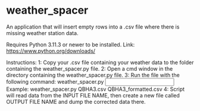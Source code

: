 # weather_spacer

An application that will insert empty rows into a .csv file where there is missing weather station data.

Requires Python 3.11.3 or newer to be installed.
Link: https://www.python.org/downloads/

Instructions:
1: Copy your .csv file containing your weather data to the folder containing the weather_spacer.py file.
2: Open a cmd window in the directory containing the weather_spacer.py file.
3: Run the file with the following command: weather_spacer.py <INPUT FILE NAME> <OUTPUT FILE NAME>
Example: weather_spacer.py QBHA3.csv QBHA3_formatted.csv
4: Script will read data from the INPUT FILE NAME, then create a new file called OUTPUT FILE NAME and dump the corrected data there.
